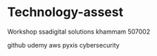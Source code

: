 # Technology-assest
Workshop
ssadigital solutions
khammam
507002

github
udemy
aws
pyxis
cybersecurity
